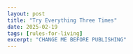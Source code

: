 ```yaml
---
layout: post
title: "Try Everything Three Times"
date: 2025-02-19
tags: [rules-for-living]
excerpt: "CHANGE ME BEFORE PUBLISHING"
---
```

